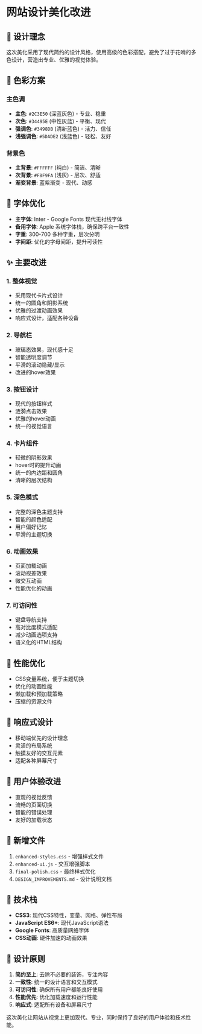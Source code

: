 # 网站设计美化改进

## 🎨 设计理念

这次美化采用了现代简约的设计风格，使用高级的色彩搭配，避免了过于花哨的多色设计，营造出专业、优雅的视觉体验。

## 🌈 色彩方案

### 主色调
- **主色**: `#2C3E50` (深蓝灰色) - 专业、稳重
- **次色**: `#34495E` (中性灰蓝) - 平衡、现代
- **强调色**: `#3498DB` (清新蓝色) - 活力、信任
- **浅强调色**: `#5DADE2` (浅蓝色) - 轻松、友好

### 背景色
- **主背景**: `#FFFFFF` (纯白) - 简洁、清晰
- **次背景**: `#F8F9FA` (浅灰) - 层次、舒适
- **渐变背景**: 蓝紫渐变 - 现代、动感

## 📝 字体优化

- **主字体**: Inter - Google Fonts 现代无衬线字体
- **备用字体**: Apple 系统字体栈，确保跨平台一致性
- **字重**: 300-700 多种字重，层次分明
- **字间距**: 优化的字母间距，提升可读性

## ✨ 主要改进

### 1. 整体视觉
- 采用现代卡片式设计
- 统一的圆角和阴影系统
- 优雅的过渡动画效果
- 响应式设计，适配各种设备

### 2. 导航栏
- 玻璃态效果，现代感十足
- 智能透明度调节
- 平滑的滚动隐藏/显示
- 改进的hover效果

### 3. 按钮设计
- 现代的按钮样式
- 涟漪点击效果
- 优雅的hover动画
- 统一的视觉语言

### 4. 卡片组件
- 轻微的阴影效果
- hover时的提升动画
- 统一的内边距和圆角
- 清晰的层次结构

### 5. 深色模式
- 完整的深色主题支持
- 智能的颜色适配
- 用户偏好记忆
- 平滑的主题切换

### 6. 动画效果
- 页面加载动画
- 滚动视差效果
- 微交互动画
- 性能优化的动画

### 7. 可访问性
- 键盘导航支持
- 高对比度模式适配
- 减少动画选项支持
- 语义化的HTML结构

## 🚀 性能优化

- CSS变量系统，便于主题切换
- 优化的动画性能
- 懒加载和预加载策略
- 压缩的资源文件

## 📱 响应式设计

- 移动端优先的设计理念
- 灵活的布局系统
- 触摸友好的交互元素
- 适配各种屏幕尺寸

## 🎯 用户体验改进

- 直观的视觉反馈
- 流畅的页面切换
- 智能的错误处理
- 友好的加载状态

## 📁 新增文件

1. `enhanced-styles.css` - 增强样式文件
2. `enhanced-ui.js` - 交互增强脚本
3. `final-polish.css` - 最终样式优化
4. `DESIGN_IMPROVEMENTS.md` - 设计说明文档

## 🔧 技术栈

- **CSS3**: 现代CSS特性，变量、网格、弹性布局
- **JavaScript ES6+**: 现代JavaScript语法
- **Google Fonts**: 高质量网络字体
- **CSS动画**: 硬件加速的动画效果

## 🎨 设计原则

1. **简约至上**: 去除不必要的装饰，专注内容
2. **一致性**: 统一的设计语言和交互模式
3. **可访问性**: 确保所有用户都能良好使用
4. **性能优先**: 优化加载速度和运行性能
5. **响应式**: 适配所有设备和屏幕尺寸

这次美化让网站从视觉上更加现代、专业，同时保持了良好的用户体验和技术性能。